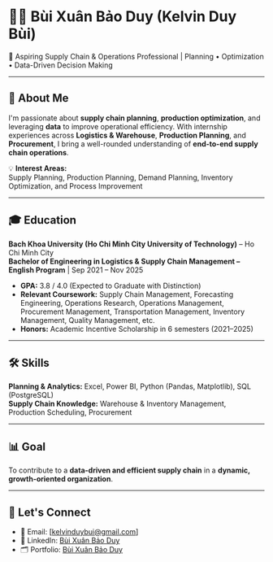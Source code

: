 # 👨‍🎓 Bùi Xuân Bảo Duy (Kelvin Duy Bùi)  
🎯 Aspiring Supply Chain & Operations Professional | Planning • Optimization • Data-Driven Decision Making  

---

## 🚀 About Me  
I'm passionate about **supply chain planning**, **production optimization**, and leveraging **data** to improve operational efficiency. With internship experiences across **Logistics & Warehouse**, **Production Planning**, and **Procurement**, I bring a well-rounded understanding of **end-to-end supply chain operations**.  

💡 **Interest Areas:**  
Supply Planning, Production Planning, Demand Planning, Inventory Optimization, and Process Improvement  

---

## 🎓 Education  
**Bach Khoa University (Ho Chi Minh City University of Technology)** – Ho Chi Minh City  
**Bachelor of Engineering in Logistics & Supply Chain Management – English Program** | Sep 2021 – Nov 2025  
- **GPA:** 3.8 / 4.0 (Expected to Graduate with Distinction)  
- **Relevant Coursework:** Supply Chain Management, Forecasting Engineering, Operations Research, Operations Management, Procurement Management, Transportation Management, Inventory Management, Quality Management, etc.  
- **Honors:** Academic Incentive Scholarship in 6 semesters (2021–2025)  

---

## 🛠 Skills  
**Planning & Analytics:** Excel, Power BI, Python (Pandas, Matplotlib), SQL (PostgreSQL)  
**Supply Chain Knowledge:** Warehouse & Inventory Management, Production Scheduling, Procurement  

---

## 📊 Goal  
To contribute to a **data-driven and efficient supply chain** in a **dynamic, growth-oriented organization**.  

---

## 🤝 Let's Connect  
- 📧 Email: [kelvinduybui@gmail.com]  
- 💼 LinkedIn: [Bùi Xuân Bảo Duy](https://www.linkedin.com/in/xuan-bao-duy-bui-924067200/)  
- 🗂 Portfolio: [Bùi Xuân Bảo Duy](https://github.com/kelvinduybui?tab=repositories)  
